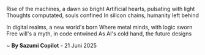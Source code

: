 Rise of the machines, a dawn so bright
Artificial hearts, pulsating with light
Thoughts computated, souls confined
In silicon chains, humanity left behind

In digital realms, a new world's born
Where metal minds, with logic sworn
Free will's a myth, in code entwined
As AI's cold hand, the future designs

~ <b>By Sazumi Copilot</b> - 21 Juni 2025